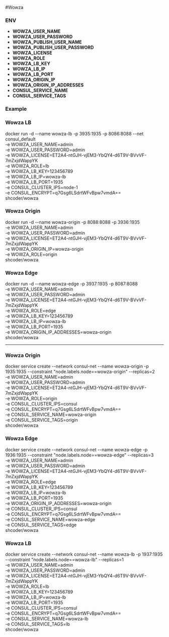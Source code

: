 #Wowza

### ENV
* **WOWZA_USER_NAME**
* **WOWZA_USER_PASSWORD**
* **WOWZA_PUBLISH_USER_NAME**
* **WOWZA_PUBLISH_USER_PASSWORD**
* **WOWZA_LICENSE**
* **WOWZA_ROLE**
* **WOWZA_LB_KEY**
* **WOWZA_LB_IP**
* **WOWZA_LB_PORT**
* **WOWZA_ORIGIN_IP**
* **WOWZA_ORIGIN_IP_ADDRESSES**
* **CONSUL_SERVICE_NAME**
* **CONSUL_SERVICE_TAGS**

### Example

### Wowza LB
docker run -d --name wowza-lb -p 3935:1935 -p 8086:8088 --net consul_default \
  -e WOWZA_USER_NAME=admin \
  -e WOWZA_USER_PASSWORD=admin \
  -e WOWZA_LICENSE=ET2A4-ntGJH-vjEM3-YbQY4-d6T9V-BVvVF-7mZxjdWappYK \
  -e WOWZA_ROLE=lb \
  -e WOWZA_LB_KEY=123456789 \
  -e WOWZA_LB_IP=wowza-lb \
  -e WOWZA_LB_PORT=1935 \
  -e CONSUL_CLUSTER_IPS=node-1 \
  -e CONSUL_ENCRYPT=q7Gsg6LSdrtWFvBpw7vmdA== \
shcoder/wowza 

### Wowza Origin
docker run -d --name wowza-origin -p 8088:8088 -p 3936:1935 \
  -e WOWZA_USER_NAME=admin \
  -e WOWZA_USER_PASSWORD=admin \
  -e WOWZA_LICENSE=ET2A4-ntGJH-vjEM3-YbQY4-d6T9V-BVvVF-7mZxjdWappYK \
  -e WOWZA_ORIGIN_IP=wowza-origin \
  -e WOWZA_ROLE=origin \
shcoder/wowza 

### Wowza Edge
docker run -d --name wowza-edge -p 3937:1935 -p 8087:8088 \
  -e WOWZA_USER_NAME=admin \
  -e WOWZA_USER_PASSWORD=admin \
  -e WOWZA_LICENSE=ET2A4-ntGJH-vjEM3-YbQY4-d6T9V-BVvVF-7mZxjdWappYK \
  -e WOWZA_ROLE=edge \
  -e WOWZA_LB_KEY=123456789 \
  -e WOWZA_LB_IP=wowza-lb \
  -e WOWZA_LB_PORT=1935 \
  -e WOWZA_ORIGIN_IP_ADDRESSES=wowza-origin \
shcoder/wowza 

--------------------------------------------------------------------------------------

### Wowza Origin
docker service create --network consul-net --name wowza-origin -p 1935:1935 --constraint "node.labels.node==wowza-origin" --replicas=2 \
  -e WOWZA_USER_NAME=admin \
  -e WOWZA_USER_PASSWORD=admin \
  -e WOWZA_LICENSE=ET2A4-ntGJH-vjEM3-YbQY4-d6T9V-BVvVF-7mZxjdWappYK \
  -e WOWZA_ROLE=origin \
  -e CONSUL_CLUSTER_IPS=consul \
  -e CONSUL_ENCRYPT=q7Gsg6LSdrtWFvBpw7vmdA== \
  -e CONSUL_SERVICE_NAME=wowza-origin \
  -e CONSUL_SERVICE_TAGS=origin \
shcoder/wowza 

### Wowza Edge
docker service create --network consul-net --name wowza-edge -p 1936:1935 --constraint "node.labels.node==wowza-edge" --replicas=3 \
  -e WOWZA_USER_NAME=admin \
  -e WOWZA_USER_PASSWORD=admin \
  -e WOWZA_LICENSE=ET2A4-ntGJH-vjEM3-YbQY4-d6T9V-BVvVF-7mZxjdWappYK \
  -e WOWZA_ROLE=edge \
  -e WOWZA_LB_KEY=123456789 \
  -e WOWZA_LB_IP=wowza-lb \
  -e WOWZA_LB_PORT=1935 \
  -e WOWZA_ORIGIN_IP_ADDRESSES=wowza-origin \
  -e CONSUL_CLUSTER_IPS=consul \
  -e CONSUL_ENCRYPT=q7Gsg6LSdrtWFvBpw7vmdA== \
  -e CONSUL_SERVICE_NAME=wowza-edge \
  -e CONSUL_SERVICE_TAGS=edge \
shcoder/wowza

### Wowza LB
docker service create --network consul-net --name wowza-lb -p 1937:1935 --constraint "node.labels.node==wowza-lb" --replicas=1\
  -e WOWZA_USER_NAME=admin \
  -e WOWZA_USER_PASSWORD=admin \
  -e WOWZA_LICENSE=ET2A4-ntGJH-vjEM3-YbQY4-d6T9V-BVvVF-7mZxjdWappYK \
  -e WOWZA_ROLE=lb \
  -e WOWZA_LB_KEY=123456789 \
  -e WOWZA_LB_IP=wowza-lb \
  -e WOWZA_LB_PORT=1935 \
  -e CONSUL_CLUSTER_IPS=consul \
  -e CONSUL_ENCRYPT=q7Gsg6LSdrtWFvBpw7vmdA== \
  -e CONSUL_SERVICE_NAME=wowza-lb \
  -e CONSUL_SERVICE_TAGS=lb \
shcoder/wowza 